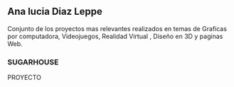 ## Ana lucia Diaz Leppe
Conjunto de los proyectos mas relevantes realizados en temas de Graficas por computadora, Videojuegos, Realidad Virtual , Diseño en 3D y paginas Web.
### SUGARHOUSE
PROYECTO 


